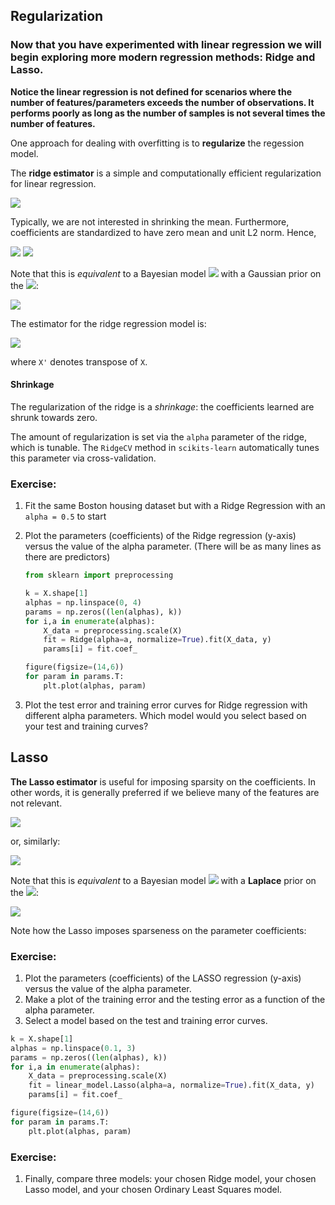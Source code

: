 ## Regularization

### Now that you have experimented with linear regression we will begin exploring more modern regression methods: Ridge and Lasso.


**Notice the linear regression is not defined for scenarios where the number of
features/parameters exceeds the number of observations. It performs poorly as
long as the number of samples is not several times the number of features.**

One approach for dealing with overfitting is to **regularize** the regession
model.

The **ridge estimator** is a simple and computationally efficient regularization
for linear regression.

<img src="http://latex.codecogs.com/gif.latex?%5Clarge%20%5Chat%7B%5Cbeta%7D%5E%7Bridge%7D%20%3D%20%5Ctext%7Bargmin%7D_%7B%5Cbeta%7D%5Cleft%5C%7B%5Csum_%7Bi%3D1%7D%5EN%20%5Cleft%28y_i%20-%20%5Cbeta_0%20-%20%5Csum_%7Bj%3D1%7D%5Ek%20x_%7Bij%7D%20%5Cbeta_j%20%5Cright%29%5E2%20&plus;%20%5Calpha%20%5Csum_%7Bj%3D1%7D%5Ek%20%5Cbeta_j%5E2%20%5Cright%5C%7D" />

Typically, we are not interested in shrinking the mean. Furthermore, coefficients are
standardized to have zero mean and unit L2 norm. Hence,

<img src="http://latex.codecogs.com/gif.latex?%5Clarge%20%5Chat%7B%5Cbeta%7D%5E%7Bridge%7D%20%3D%20%5Ctext%7Bargmin%7D_%7B%5Cbeta%7D%20%5Csum_%7Bi%3D1%7D%5EN%20%5Cleft%20%28y_i%20-%20%5Csum_%7Bj%3D1%7D%5Ek%20x_%7Bij%7D%20%5Cbeta_j%20%5Cright%20%29%5E2" /> <img src="http://latex.codecogs.com/gif.latex?%5Clarge%20%5Ctext%7B%20subject%20to%20%7D%20%5Csum_%7Bj%3D1%7D%5Ek%20%5Cbeta_j%5E2%20%3C%20%5Calpha" />

Note that this is *equivalent* to a Bayesian model <img src="http://latex.codecogs.com/gif.latex?%5Clarge%20y%20%5Csim%20N%28X%5Cbeta%2C%20I%29" /> with a
Gaussian prior on the <img src="http://latex.codecogs.com/gif.latex?%5Clarge%20%5Cbeta_j" />: 

<img src="http://latex.codecogs.com/gif.latex?%5Clarge%20%5Cbeta_j%20%5Csim%20%5Ctext%7BN%7D%280%2C%20%5Calpha%29" />

The estimator for the ridge regression model is:

<img src="http://latex.codecogs.com/gif.latex?%5Clarge%20%5Chat%7B%5Cbeta%7D%5E%7Bridge%7D%20%3D%20%28X%27X%20&plus;%20%5Calpha%20I%29%5E%7B-1%7DX%27y" />

where `X'` denotes transpose of `X`.


#### Shrinkage

The regularization of the ridge is a *shrinkage*: the coefficients learned are shrunk towards zero.

The amount of regularization is set via the `alpha` parameter of the ridge,
which is tunable. The `RidgeCV` method in `scikits-learn` automatically tunes
this parameter via cross-validation.



### Exercise:

1. Fit the same Boston housing dataset but with a Ridge Regression with an `alpha = 0.5` to start
2. Plot the parameters (coefficients) of the Ridge regression (y-axis) versus the value of the alpha parameter. (There will be as many lines as there are predictors)

    ```python
    from sklearn import preprocessing
    
    k = X.shape[1]
    alphas = np.linspace(0, 4)
    params = np.zeros((len(alphas), k))
    for i,a in enumerate(alphas):
        X_data = preprocessing.scale(X)
        fit = Ridge(alpha=a, normalize=True).fit(X_data, y)
        params[i] = fit.coef_
    
    figure(figsize=(14,6))
    for param in params.T:
        plt.plot(alphas, param)
    ```

3. Plot the test error and training error curves for Ridge regression with different alpha parameters.
   Which model would you select based on your test and training curves?



## Lasso

**The Lasso estimator** is useful for imposing sparsity on the coefficients. In
other words, it is generally preferred if we believe many of the features are
not relevant.

<img src="http://latex.codecogs.com/gif.latex?%5Clarge%20%5Chat%7B%5Cbeta%7D%5E%7Blasso%7D%20%3D%20%5Ctext%7Bargmin%7D_%7B%5Cbeta%7D%5Cleft%5C%7B%5Cfrac%7B1%7D%7B2%7D%5Csum_%7Bi%3D1%7D%5EN%20%28y_i%20-%20%5Cbeta_0%20-%20%5Csum_%7Bj%3D1%7D%5Ek%20x_%7Bij%7D%20%5Cbeta_j%29%5E2%20&plus;%20%5Clambda%20%5Csum_%7Bj%3D1%7D%5Ek%20%7C%5Cbeta_j%7C%20%5Cright%5C%7D" />

or, similarly:

<img src="http://latex.codecogs.com/gif.latex?%5Clarge%20%5Chat%7B%5Cbeta%7D%5E%7Blasso%7D%20%3D%20%5Ctext%7Bargmin%7D_%7B%5Cbeta%7D%20%5Cfrac%7B1%7D%7B2%7D%5Csum_%7Bi%3D1%7D%5EN%20%28y_i%20-%20%5Csum_%7Bj%3D1%7D%5Ek%20x_%7Bij%7D%20%5Cbeta_j%29%5E2%5Ctext%7B%20subject%20to%20%7D%20%5Csum_%7Bj%3D1%7D%5Ek%20%7C%5Cbeta_j%7C%20%3C%20%5Clambda%24%24" />

Note that this is *equivalent* to a Bayesian model <img src="http://latex.codecogs.com/gif.latex?%5Clarge%20y%20%5Csim%20N%28X%5Cbeta%2C%20I%29" /> with a
**Laplace** prior on the <img src="http://latex.codecogs.com/gif.latex?%5Clarge%20%5Cbeta_j" />: 

<img src="http://latex.codecogs.com/gif.latex?%5Clarge%20%5Cbeta_j%20%5Csim%20%5Ctext%7BLaplace%7D%28%5Clambda%29%20%3D%20%5Cfrac%7B%5Clambda%7D%7B2%7D%5Cexp%28-%5Clambda%7C%5Cbeta_j%7C%29" />

Note how the Lasso imposes sparseness on the parameter coefficients:

### Exercise:

 1. Plot the parameters (coefficients) of the LASSO regression (y-axis) versus the value of the alpha parameter.
 2. Make a plot of the training error and the testing error as a function of the alpha parameter.
 3. Select a model based on the test and training error curves.


```python
k = X.shape[1]
alphas = np.linspace(0.1, 3)
params = np.zeros((len(alphas), k))
for i,a in enumerate(alphas):
    X_data = preprocessing.scale(X)
    fit = linear_model.Lasso(alpha=a, normalize=True).fit(X_data, y)
    params[i] = fit.coef_

figure(figsize=(14,6))
for param in params.T:
    plt.plot(alphas, param)
```


### Exercise:
1.  Finally, compare three models:  your chosen Ridge model, your chosen Lasso model, and your chosen Ordinary Least Squares model.
